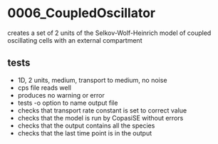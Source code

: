 # 0006_CoupledOscillator

creates a set of 2 units of the Selkov-Wolf-Heinrich model of coupled oscillating cells with an external compartment

## tests

- 1D, 2 units, medium, transport to medium, no noise
- cps file reads well
- produces no warning or error
- tests -o option to name output file
- checks that transport rate constant is set to correct value
- checks that the model is run by CopasiSE without errors
- checks that the output contains all the species
- checks that the last time point is in the output
